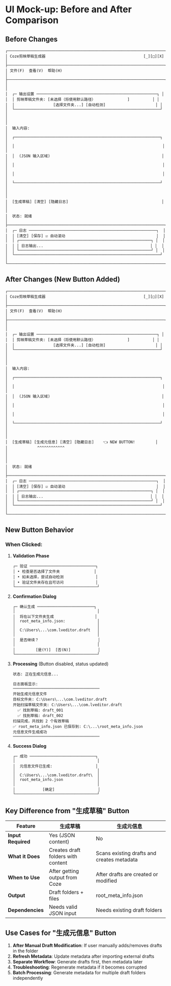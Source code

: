 # UI Mock-up: Before and After Comparison

## Before Changes

```
┌─────────────────────────────────────────────────────────────────────┐
│ Coze剪映草稿生成器                                           [_][□][X] │
├─────────────────────────────────────────────────────────────────────┤
│ 文件(F)  查看(V)  帮助(H)                                              │
├─────────────────────────────────────────────────────────────────────┤
│                                                                     │
│  ┌─ 输出设置 ─────────────────────────────────────────────────────┐ │
│  │ 剪映草稿文件夹: [未选择（将使用默认路径）              ]          │ │
│  │                 [选择文件夹...] [自动检测]                      │ │
│  └────────────────────────────────────────────────────────────────┘ │
│                                                                     │
│  输入内容:                                                           │
│  ┌────────────────────────────────────────────────────────────────┐ │
│  │                                                                 │ │
│  │  (JSON 输入区域)                                                 │ │
│  │                                                                 │ │
│  │                                                                 │ │
│  └────────────────────────────────────────────────────────────────┘ │
│                                                                     │
│  [生成草稿] [清空] [隐藏日志]                                         │
│                                                                     │
│  状态: 就绪                                                          │
├─────────────────────────────────────────────────────────────────────┤
│  ┌─ 日志 ────────────────────────────────────────────────────────┐  │
│  │ [清空] [保存] ☑ 自动滚动                                        │  │
│  │ ┌──────────────────────────────────────────────────────────┐ │  │
│  │ │ 日志输出...                                               │ │  │
│  │ └──────────────────────────────────────────────────────────┘ │  │
│  └────────────────────────────────────────────────────────────────┘  │
└─────────────────────────────────────────────────────────────────────┘
```

## After Changes (New Button Added)

```
┌─────────────────────────────────────────────────────────────────────┐
│ Coze剪映草稿生成器                                           [_][□][X] │
├─────────────────────────────────────────────────────────────────────┤
│ 文件(F)  查看(V)  帮助(H)                                              │
├─────────────────────────────────────────────────────────────────────┤
│                                                                     │
│  ┌─ 输出设置 ─────────────────────────────────────────────────────┐ │
│  │ 剪映草稿文件夹: [未选择（将使用默认路径）              ]          │ │
│  │                 [选择文件夹...] [自动检测]                      │ │
│  └────────────────────────────────────────────────────────────────┘ │
│                                                                     │
│  输入内容:                                                           │
│  ┌────────────────────────────────────────────────────────────────┐ │
│  │                                                                 │ │
│  │  (JSON 输入区域)                                                 │ │
│  │                                                                 │ │
│  │                                                                 │ │
│  └────────────────────────────────────────────────────────────────┘ │
│                                                                     │
│  [生成草稿] [生成元信息] [清空] [隐藏日志]    👈 NEW BUTTON!         │
│             ^^^^^^^^^^^^                                            │
│                                                                     │
│  状态: 就绪                                                          │
├─────────────────────────────────────────────────────────────────────┤
│  ┌─ 日志 ────────────────────────────────────────────────────────┐  │
│  │ [清空] [保存] ☑ 自动滚动                                        │  │
│  │ ┌──────────────────────────────────────────────────────────┐ │  │
│  │ │ 日志输出...                                               │ │  │
│  │ └──────────────────────────────────────────────────────────┘ │  │
│  └────────────────────────────────────────────────────────────────┘  │
└─────────────────────────────────────────────────────────────────────┘
```

## New Button Behavior

### When Clicked:
1. **Validation Phase**
   ```
   ┌─ 验证 ─────────────────────────────┐
   │ • 检查是否选择了文件夹               │
   │ • 如未选择，尝试自动检测              │
   │ • 验证文件夹存在且可访问              │
   └────────────────────────────────────┘
   ```

2. **Confirmation Dialog**
   ```
   ┌─ 确认生成 ─────────────────────────┐
   │                                    │
   │  将在以下文件夹生成                  │
   │  root_meta_info.json:              │
   │                                    │
   │  C:\Users\...\com.lveditor.draft   │
   │                                    │
   │  是否继续？                          │
   │                                    │
   │         [是(Y)]  [否(N)]            │
   └────────────────────────────────────┘
   ```

3. **Processing** (Button disabled, status updated)
   ```
   状态: 正在生成元信息...
   
   日志面板显示:
   ──────────────────────────────────────
   开始生成元信息文件
   目标文件夹: C:\Users\...\com.lveditor.draft
   开始扫描草稿文件夹: C:\Users\...\com.lveditor.draft
     ✅ 找到草稿: draft_001
     ✅ 找到草稿: draft_002
   扫描完成，共找到 2 个有效草稿
   ✅ root_meta_info.json 已保存到: C:\...\root_meta_info.json
   元信息文件生成成功
   ──────────────────────────────────────
   ```

4. **Success Dialog**
   ```
   ┌─ 成功 ─────────────────────────────┐
   │                                    │
   │  元信息文件已生成:                   │
   │                                    │
   │  C:\Users\...\com.lveditor.draft\  │
   │  root_meta_info.json               │
   │                                    │
   │            [确定]                   │
   └────────────────────────────────────┘
   ```

## Key Difference from "生成草稿" Button

| Feature | 生成草稿 | 生成元信息 |
|---------|---------|-----------|
| **Input Required** | Yes (JSON content) | No |
| **What it Does** | Creates draft folders with content | Scans existing drafts and creates metadata |
| **When to Use** | After getting output from Coze | After drafts are created or modified |
| **Output** | Draft folders + files | root_meta_info.json |
| **Dependencies** | Needs valid JSON input | Needs existing draft folders |

## Use Cases for "生成元信息" Button

1. **After Manual Draft Modification**: If user manually adds/removes drafts in the folder
2. **Refresh Metadata**: Update metadata after importing external drafts
3. **Separate Workflow**: Generate drafts first, then metadata later
4. **Troubleshooting**: Regenerate metadata if it becomes corrupted
5. **Batch Processing**: Generate metadata for multiple draft folders independently
